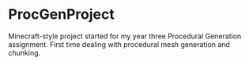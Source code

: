 # ProcGenProject

Minecraft-style project started for my year three Procedural Generation assignment. 
First time dealing with procedural mesh generation and chunking. 
